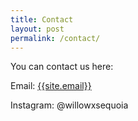 ```yaml
---
title: Contact
layout: post
permalink: /contact/
---
```


You can contact us here:

Email: <a href="mailto:{{site.email}}">{{site.email}}</a>

Instagram: @willowxsequoia
